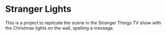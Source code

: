 # Stranger Lights

This is a project to replicate the scene in the Stranger Things TV show with the Christmas lights on the wall, spelling a message.
